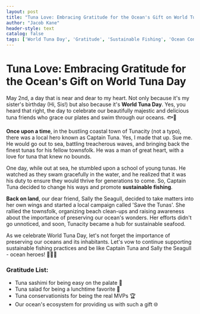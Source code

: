 ```yaml
---
layout: post
title: "Tuna Love: Embracing Gratitude for the Ocean's Gift on World Tuna Day"
author: "Jacob Kane"
header-style: text
catalog: false
tags: ['World Tuna Day', 'Gratitude', 'Sustainable Fishing', 'Ocean Conservation', 'Humor', 'Fiction']
---
```


# Tuna Love: Embracing Gratitude for the Ocean's Gift on World Tuna Day  

May 2nd, a day that is near and dear to my heart. Not only because it's my sister's birthday (Hi, Sis!) but also because it's **World Tuna Day**. Yes, you heard that right, the day to celebrate our beautifully majestic and delicious tuna friends who grace our plates and swim through our oceans. 🐟🌊  

**Once upon a time**, in the bustling coastal town of Tunacity (not a typo), there was a local hero known as Captain Tuna. Yes, I made that up. Sue me. He would go out to sea, battling treacherous waves, and bringing back the finest tunas for his fellow townsfolk. He was a man of great heart, with a love for tuna that knew no bounds.  

One day, while out at sea, he stumbled upon a school of young tunas. He watched as they swam gracefully in the water, and he realized that it was his duty to ensure they would thrive for generations to come. So, Captain Tuna decided to change his ways and promote **sustainable fishing**.  

**Back on land**, our dear friend, Sally the Seagull, decided to take matters into her own wings and started a local campaign called 'Save the Tunas'. She rallied the townsfolk, organizing beach clean-ups and raising awareness about the importance of preserving our ocean's wonders. Her efforts didn't go unnoticed, and soon, Tunacity became a hub for sustainable seafood.  

As we celebrate World Tuna Day, let's not forget the importance of preserving our oceans and its inhabitants. Let's vow to continue supporting sustainable fishing practices and be like Captain Tuna and Sally the Seagull - ocean heroes! 🦸‍♂️🦅  

### Gratitude List:  
- Tuna sashimi for being easy on the palate 🍣  
- Tuna salad for being a lunchtime favorite 🥗  
- Tuna conservationists for being the real MVPs 🏆  
- Our ocean's ecosystem for providing us with such a gift 🌐  